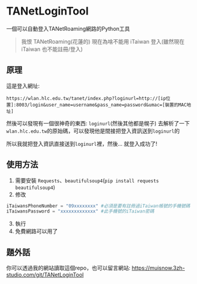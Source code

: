 # TANetLoginTool
一個可以自動登入TANetRoaming網路的Python工具

> 我恨 TANetRoaming(花蓮的) 現在為啥不能用 iTaiwan 登入(雖然現在 iTaiwan 也不能註冊/登入)

## 原理

這是登入網址:
```url
https://wlan.hlc.edu.tw/tanet/index.php?loginurl=http://[ip位置]:8003/login&user_name=username&pass_name=password&umac=[裝置的MAC地址]
```

然後可以發現有一個很神奇的東西: `loginurl`(然後其他都是幌子)
去解析了一下`wlan.hlc.edu.tw`的原始碼，可以發現他是間接把登入資訊送到`loginurl`的

所以我就把登入資訊直接送到`loginurl`裡，然後... 就登入成功了!

## 使用方法

 1. 需要安裝 `Requests`、`beautifulsoup4`(`pip install requests beautifulsoup4`)
 2. 修改
```python
iTaiwansPhoneNumber = "09xxxxxxxx" #必須是要有註冊過iTaiwan帳號的手機號碼
iTaiwansPassword = "xxxxxxxxxxxxx" #此手機號的iTaiwan密碼
```
 3. 執行
 4. 免費網路可以用了

## 題外話

你可以透過我的網站讀取這個repo，也可以留言網站: <https://muisnow.3zh-studio.com/git/TANetLoginTool>
